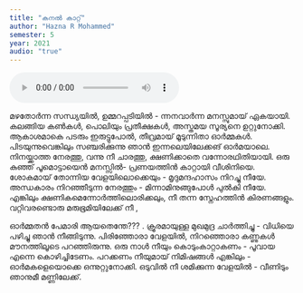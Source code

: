 ```yaml
---
title: "കനൽ കാറ്റ്"
author: "Hazna R Mohammed"
semester: 5
year: 2021
audio: "true"
---
```


<audio controls>
  <source src="audio/hazna.m4a" type="audio/mpeg">
  Your browser does not support the audio element.
</audio>

മഴതോർന്ന സന്ധ്യയിൽ, ഉമ്മറപ്പടിയിൽ -
ന്നനവാർന്ന മനസ്സുമായ് ഏകയായി.
കലങ്ങിയ കൺകൾ, പൊലിയും പ്രതീക്ഷകൾ,
അസ്തമയ സൂര്യനെ ഉറ്റുനോക്കി.
ആകാശമാകെ പടരും ഇരുട്ടുപോൽ,
തീവ്രമായ് മൂടുന്നിതാ ഓർമ്മകൾ.
പിടയുന്നുവെങ്കിലും സഞ്ചരിക്കുന്നു ഞാൻ
ഇന്നലെയിലേക്കങ് ഓർമയാലെ.
നിനയ്ക്കാത്ത നേരത്തു, വന്നു നീ ചാരത്തു,
ക്ഷണിക്കാതെ വന്നോരഥിതിയായി.
ഒരു കുഞ്ഞ് പൂമൊട്ടായെൻ മനസ്സിൽ-
പ്രണയത്തിൻ കാറ്റായി വീശിനിയെ.
ശോകമായ് തോന്നിയ വേളയിലൊക്കെയും -
മൃദുമന്ദഹാസം നിറച്ചു നീയേ.
അന്ധകാരം നിറഞ്ഞീടുന്ന നേരത്തും -
മിന്നാമിനുങ്ങുപോൾ പുൽകി നീയേ.
എങ്കിലും ക്ഷണികമെന്നോർത്തിലൊരിക്കലും,
നീ തന്ന സ്നേഹത്തിൻ കിരണങ്ങളും.
വറ്റിവരണ്ടൊരു മരുഭൂമിയിലേക്ക് നീ ,

ഓർമ്മതൻ പേമാരി ആയതെന്തേ??? .
ക്രൂരമായുള്ള മുഖമുദ്ര ചാർത്തിച്ചു -
വിധിയെ പഴിച്ചു ഞാൻ നീങ്ങിടുന്നു.
പിരിഞ്ഞോരാ വേളയിൽ,
നിറഞ്ഞൊരാ കണ്ണുകൾ മൗനത്തിലൂടെ പറഞ്ഞിരുന്നു.
ഒരു നാൾ നീയും
കൊടുംകാറ്റാകണം -
പൂവായ എന്നെ കൊഴിച്ചിടേണം.
പറക്കണം നീയുമായ്‌ നിമിഷങ്ങൾ എങ്കിലും -
ഓർമകളെയൊക്കെ ഒന്നുറ്റുനോക്കി.
ഒടുവിൽ നീ ശമിക്കുന്ന വേളയിൽ -
വീണിടും ഞാനുമീ മണ്ണിലേക്ക്.
